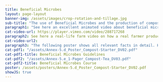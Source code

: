 ```yaml
---
title: Beneficial Microbes
layout: page-layout
banner-img: /assets/images/crop-rotation-and-tillage.jpg
sub-title: "The use of Beneficial Microbes and the production of compost starter and compost tea are important practices for a healthy soil life and a good soil fertility."
paragraph1: "See here an excellent animated video about beneficial microbes, how to produce compost starter and compost tea and what benefits farmers get:"
cat-video-url: https://player.vimeo.com/video/288717268
paragraph2: See here a real-life farm video on how a real farmer produces his own compost tea and which benefits he gets from it.
cat-video-url2: 
paragraph3: "The following poster shows all relevant facts in detail. Have a look at it:"
cat-pdf1: "/assets/Annex-5.d_Poster_Compost-Starter_DV02.pdf"
cat-pdf1-title: Beneficial Microbes Guidelines
cat-pdf2: "/assets/Annex-5.e_1-Pager_Compost-Tea_DV03.pdf"
cat-pdf2-title: Beneficial Microbes Course
poster: /assets/posters/Annex-5.d_Poster_Compost-Starter_DV02.pdf
showJS: true
---
```

